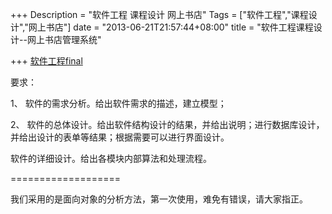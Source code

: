 +++
Description = "软件工程 课程设计 网上书店"
Tags = ["软件工程","课程设计","网上书店"]
date = "2013-06-21T21:57:44+08:00"
title = "软件工程课程设计--网上书店管理系统"

+++
<a href="http://sqh.me/blog/wp-content/uploads/2013/06/软件工程final.zip">软件工程final</a>

要求：

1、 软件的需求分析。给出软件需求的描述，建立模型；

2、 软件的总体设计。给出软件结构设计的结果，并给出说明；进行数据库设计，并给出设计的表单等结果；根据需要可以进行界面设计。

软件的详细设计。给出各模块内部算法和处理流程。

===================

我们采用的是面向对象的分析方法，第一次使用，难免有错误，请大家指正。
